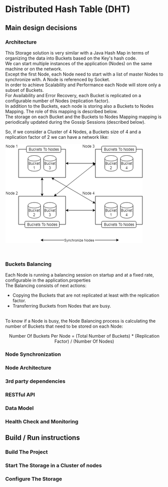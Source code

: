 # Distributed Hash Table (DHT)


## Main design decisions 

### Architecture

This Storage solution is very similar with a Java Hash Map in terms of organizing the data into Buckets based on the Key's hash code. <br />
We can start multiple instances of the application (Nodes) on the same machine or on the network. <br />
Except the first Node, each Node need to start with a list of master Nodes to synchronize with. A Node is referenced by Socket. <br />
In order to achieve Scalability and Performance each Node will store only a subset of Buckets. <br />
For Availability and Error Recovery, each Bucket is replicated on a configurable number of Nodes (replication factor). <br />
In addition to the Buckets, each node is storing also a Buckets to Nodes Mapping. The role of this mapping is described below. <br />
The storage on each Bucket and the Buckets to Nodes Mapping mapping is periodically updated during the Gossip Sessions (described below). <br />

So, if we consider a Cluster of 4 Nodes, a Buckets size of 4 and a replication factor of 2 we can have a network like: <br />

![alt text](https://github.com/amihai/DHT/blob/master/docs/images/Cluster.png "Cluster")

<br />

### Buckets Balancing
Each Node is running a balancing session on startup and at a fixed rate, configurable in the application.properties <br />
The Balancing consists of next actions: <br />
* Copying the Buckets that are not replicated at least with the replication factor.
* Transferring Buckets from Nodes that are busy.
<br />
To know if a Node is busy, the Node Balancing process is calculating the number of Buckets that need to be stored on each Node:<br />
<p style="text-align: center;">Number Of Buckets Per Node = (Total Number of Buckets) * (Replication Factor) / (Number Of Nodes)</p> 

### Node Synchronization

### Node Architecture

### 3rd party dependencies

### RESTful API

### Data Model

### Health Check and Monitoring

## Build / Run instructions

### Build The Project

### Start The Storage in a Cluster of nodes

### Configure The Storage
	
	